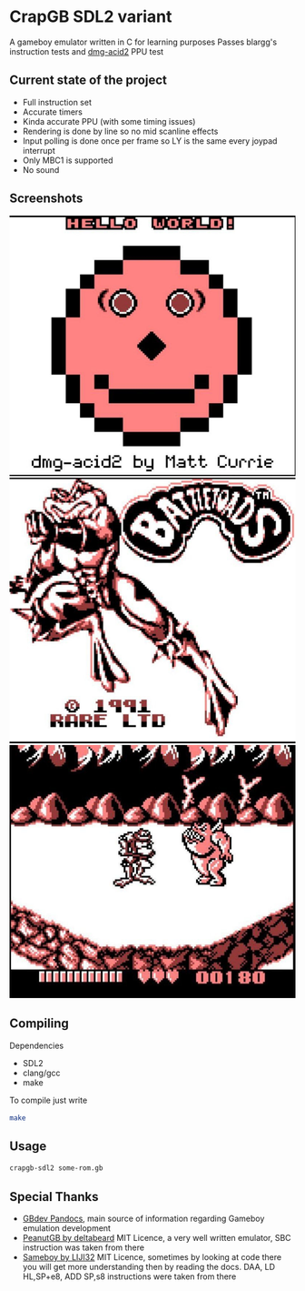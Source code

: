 # CrapGB SDL2 variant

A gameboy emulator written in C for learning purposes
Passes blargg's instruction tests and [dmg-acid2](https://github.com/mattcurrie/dmg-acid2) PPU test

## Current state of the project

* Full instruction set
* Accurate timers
* Kinda accurate PPU (with some timing issues)
* Rendering is done by line so no mid scanline effects
* Input polling is done once per frame so LY is the same every joypad interrupt
* Only MBC1 is supported
* No sound

## Screenshots

![Acid2 Test](img/acid2.jpg)
![Battletoads Splash](img/btsplash.jpg)
![Battletoads Gameplay](img/btgame.jpg)

## Compiling

Dependencies
* SDL2
* clang/gcc
* make

To compile just write
```bash
make 
```


## Usage

```bash
crapgb-sdl2 some-rom.gb
```

## Special Thanks
* [GBdev Pandocs](https://gbdev.io/pandocs/), main source of information regarding Gameboy emulation development 
* [PeanutGB by deltabeard](https://github.com/deltabeard/Peanut-GB/) MIT Licence, a very well written emulator, SBC instruction was taken from there
* [Sameboy by LIJI32](https://github.com/LIJI32/SameBoy/tree/master) MIT Licence, sometimes by looking at code there you will get more understanding then by reading the docs. DAA, LD HL,SP+e8, ADD SP,s8 instructions were taken from there
